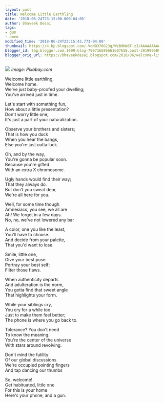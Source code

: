 ```yaml
---
layout: post
title: Welcome Little Earthling
date: '2018-06-24T23:15:00.000-04:00'
author: Bhaveek Desai
tags:
- gun
- poem
modified_time: '2018-06-24T23:15:43.773-04:00'
thumbnail: https://4.bp.blogspot.com/-VoNO376O23g/WzBdhW8T-zI/AAAAAAAAeBU/CpjxwW6CXs8MkekcWOQISiVQkV5aPX4rACLcBGAs/s72-c/hands-600497_1920.jpg
blogger_id: tag:blogger.com,1999:blog-799716689661607658.post-3919995890542974070
blogger_orig_url: https://bhaveekdesai.blogspot.com/2018/06/welcome-little-earthling.html
---
```


![](https://4.bp.blogspot.com/-VoNO376O23g/WzBdhW8T-zI/AAAAAAAAeBU/CpjxwW6CXs8MkekcWOQISiVQkV5aPX4rACLcBGAs/s400/hands-600497_1920.jpg)
*Image: Pixabay.com*

Welcome little earthling,  
Welcome home.  
We've just baby-proofed your dwelling;  
You've arrived just in time.  

Let's start with something fun,  
How about a little presentation?  
Don't worry little one,  
It's just a part of your naturalization.  

Observe your brothers and sisters;  
That is how you duck  
When you hear the bangs,  
Else you're just outta luck.  

Oh, and by the way,  
You're gonna be popular soon.  
Because you're gifted  
With an extra X chromosome.  

Ugly hands would find their way;  
That they always do.  
But don't you sweat dear,  
We're all here for you.  

Well, for some time though.  
Amnesiacs, you see, we all are  
Ah! We forget in a few days.  
No, no, we've not lowered any bar  

A color, one you like the least,  
You'll have to choose.  
And decide from your palette,  
That you'd want to lose.  

Smile, little one,  
Give your best pose.  
Portray your best self;  
Filter those flaws.  

When authenticity departs  
And adulteration is the norm,  
You gotta find that sweet angle  
That highlights your form.  

While your siblings cry,  
You cry for a while too  
Just to make them feel better;  
The phone is where you go back to.  

Tolerance? You don't need  
To know the meaning.  
You're the center of the universe  
With stars around revolving.  

Don't mind the futility  
Of our global discussions.  
We're occupied pointing fingers  
And tap dancing our thumbs  

So, welcome!  
Get habituated, little one  
For this is your home  
Here's your phone, and a gun.
